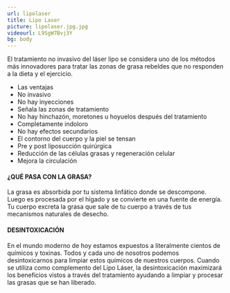 ```yaml
---
url: lipolaser
title: Lipo Laser
picture: lipolaser.jpg.jpg
videourl: L9SgW7Bvj3Y
bg: body
---
```


El tratamiento no invasivo del láser lipo se considera uno de los métodos más innovadores para tratar las zonas de grasa rebeldes que no responden a la dieta y el ejercicio.

- Las ventajas
- No invasivo
- No hay inyecciones
- Señala las zonas de tratamiento
- No hay hinchazón, moretones u hoyuelos después del tratamiento
- Completamente indoloro
- No hay efectos secundarios
- El contorno del cuerpo y la piel se tensan
- Pre y post liposucción quirúrgica
- Reducción de las células grasas y regeneración celular
- Mejora la circulación

#### ¿QUÉ PASA CON LA GRASA?

La grasa es absorbida por tu sistema linfático donde se descompone. Luego es procesada por el hígado y se convierte en una fuente de energía. Tu cuerpo excreta la grasa que sale de tu cuerpo a través de tus mecanismos naturales de desecho.

#### DESINTOXICACIÓN

En el mundo moderno de hoy estamos expuestos a literalmente cientos de químicos y toxinas. Todos y cada uno de nosotros podemos desintoxicarnos para limpiar estos químicos de nuestros cuerpos. Cuando se utiliza como complemento del Lipo Láser, la desintoxicación maximizará los beneficios vistos a través del tratamiento ayudando a limpiar y procesar las grasas que se han liberado.

